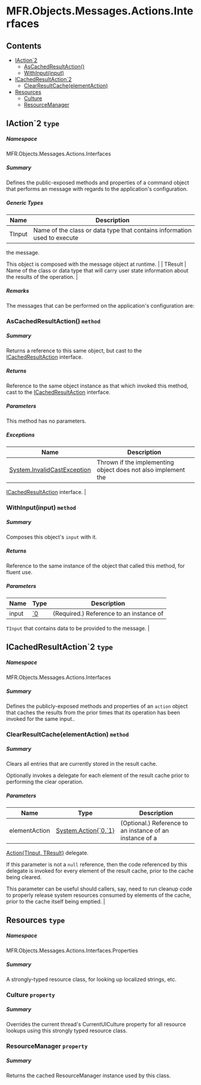 <a name='assembly'></a>
# MFR.Objects.Messages.Actions.Interfaces

## Contents

- [IAction\`2](#T-MFR-Objects-Messages-Actions-Interfaces-IAction`2 'MFR.Objects.Messages.Actions.Interfaces.IAction`2')
  - [AsCachedResultAction()](#M-MFR-Objects-Messages-Actions-Interfaces-IAction`2-AsCachedResultAction 'MFR.Objects.Messages.Actions.Interfaces.IAction`2.AsCachedResultAction')
  - [WithInput(input)](#M-MFR-Objects-Messages-Actions-Interfaces-IAction`2-WithInput-`0- 'MFR.Objects.Messages.Actions.Interfaces.IAction`2.WithInput(`0)')
- [ICachedResultAction\`2](#T-MFR-Objects-Messages-Actions-Interfaces-ICachedResultAction`2 'MFR.Objects.Messages.Actions.Interfaces.ICachedResultAction`2')
  - [ClearResultCache(elementAction)](#M-MFR-Objects-Messages-Actions-Interfaces-ICachedResultAction`2-ClearResultCache-System-Action{`0,`1}- 'MFR.Objects.Messages.Actions.Interfaces.ICachedResultAction`2.ClearResultCache(System.Action{`0,`1})')
- [Resources](#T-MFR-Objects-Messages-Actions-Interfaces-Properties-Resources 'MFR.Objects.Messages.Actions.Interfaces.Properties.Resources')
  - [Culture](#P-MFR-Objects-Messages-Actions-Interfaces-Properties-Resources-Culture 'MFR.Objects.Messages.Actions.Interfaces.Properties.Resources.Culture')
  - [ResourceManager](#P-MFR-Objects-Messages-Actions-Interfaces-Properties-Resources-ResourceManager 'MFR.Objects.Messages.Actions.Interfaces.Properties.Resources.ResourceManager')

<a name='T-MFR-Objects-Messages-Actions-Interfaces-IAction`2'></a>
## IAction\`2 `type`

##### Namespace

MFR.Objects.Messages.Actions.Interfaces

##### Summary

Defines the public-exposed methods and properties of a command object
that performs an message with regards to the application's configuration.

##### Generic Types

| Name | Description |
| ---- | ----------- |
| TInput | Name of the class or data type that contains information used to execute
the message.



This object is composed with the message object at runtime. |
| TResult | Name of the class or data type that will carry user state information
about the results of the operation. |

##### Remarks

The messages that can be performed on the application's configuration are:

<a name='M-MFR-Objects-Messages-Actions-Interfaces-IAction`2-AsCachedResultAction'></a>
### AsCachedResultAction() `method`

##### Summary

Returns a reference to this same object, but cast to the
[ICachedResultAction](#T-MFR-Objects-ICachedResultAction 'MFR.Objects.ICachedResultAction')
interface.

##### Returns

Reference to the same object instance as that which invoked this
method, cast to the
[ICachedResultAction](#T-MFR-Objects-ICachedResultAction 'MFR.Objects.ICachedResultAction')
interface.

##### Parameters

This method has no parameters.

##### Exceptions

| Name | Description |
| ---- | ----------- |
| [System.InvalidCastException](http://msdn.microsoft.com/query/dev14.query?appId=Dev14IDEF1&l=EN-US&k=k:System.InvalidCastException 'System.InvalidCastException') | Thrown if the implementing object does not also implement the
[ICachedResultAction](#T-MFR-Objects-ICachedResultAction 'MFR.Objects.ICachedResultAction')
interface. |

<a name='M-MFR-Objects-Messages-Actions-Interfaces-IAction`2-WithInput-`0-'></a>
### WithInput(input) `method`

##### Summary

Composes this object's `input` with it.

##### Returns

Reference to the same instance of the object that called this
method, for fluent use.

##### Parameters

| Name | Type | Description |
| ---- | ---- | ----------- |
| input | [\`0](#T-`0 '`0') | (Required.) Reference to an instance of
`TInput`
that contains data to be provided to the message. |

<a name='T-MFR-Objects-Messages-Actions-Interfaces-ICachedResultAction`2'></a>
## ICachedResultAction\`2 `type`

##### Namespace

MFR.Objects.Messages.Actions.Interfaces

##### Summary

Defines the publicly-exposed methods and properties of an `action`
object that caches the results from the prior times that its operation
has been invoked for the same input..

<a name='M-MFR-Objects-Messages-Actions-Interfaces-ICachedResultAction`2-ClearResultCache-System-Action{`0,`1}-'></a>
### ClearResultCache(elementAction) `method`

##### Summary

Clears all entries that are currently stored in the result cache.



Optionally invokes a delegate for each element of the result cache
prior to performing the clear operation.

##### Parameters

| Name | Type | Description |
| ---- | ---- | ----------- |
| elementAction | [System.Action{\`0,\`1}](http://msdn.microsoft.com/query/dev14.query?appId=Dev14IDEF1&l=EN-US&k=k:System.Action 'System.Action{`0,`1}') | (Optional.) Reference to an instance of an instance of a
[Action{TInput, TResult}](http://msdn.microsoft.com/query/dev14.query?appId=Dev14IDEF1&l=EN-US&k=k:System.Action 'System.Action{TInput, TResult}')
delegate.



If this parameter is not a `null` reference, then the code
referenced by this delegate is invoked for every element of the
result cache, prior to the cache being cleared.



This parameter can be useful should callers, say, need to run
cleanup code to properly release system resources consumed by
elements of the cache, prior to the cache itself being emptied. |

<a name='T-MFR-Objects-Messages-Actions-Interfaces-Properties-Resources'></a>
## Resources `type`

##### Namespace

MFR.Objects.Messages.Actions.Interfaces.Properties

##### Summary

A strongly-typed resource class, for looking up localized strings, etc.

<a name='P-MFR-Objects-Messages-Actions-Interfaces-Properties-Resources-Culture'></a>
### Culture `property`

##### Summary

Overrides the current thread's CurrentUICulture property for all
  resource lookups using this strongly typed resource class.

<a name='P-MFR-Objects-Messages-Actions-Interfaces-Properties-Resources-ResourceManager'></a>
### ResourceManager `property`

##### Summary

Returns the cached ResourceManager instance used by this class.
